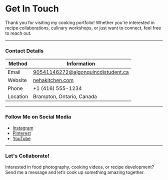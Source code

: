 # Get In Touch

Thank you for visiting my cooking portfolio! Whether you're interested in recipe collaborations, culinary workshops, or just want to connect, feel free to reach out.

---

### Contact Details

| Method      | Information                          |
|-------------|------------------------------------|
| Email    | [90541146272@algonquincdistudent.ca](mailto:90541146272@algonquincdistudent.ca) |
| Website  | [nehakitchen.com](#)         |
| Phone    | +1 (416) 555-1234                  |
| Location | Brampton, Ontario, Canada          |

---

### Follow Me on Social Media

- [Instagram](https://instagram.com)  
- [Pinterest](https://pinterest.com)  
- [YouTube](https://youtube.com)  

---

### Let's Collaborate!

Interested in food photography, cooking videos, or recipe development?  
Send me a message and let’s cook up something amazing together.
